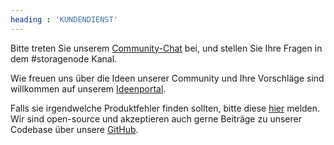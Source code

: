 ```yaml
---
heading : 'KUNDENDIENST'
---
```


<p>Bitte treten Sie unserem <a href="https://community.storj.io/home">Community-Chat</a> bei, und stellen Sie Ihre Fragen in dem #storagenode Kanal.</p>

<div class="spacer45"></div>

<p>Wie freuen uns über die Ideen unserer Community und Ihre Vorschläge sind willkommen auf unserem <a href="https://ideas.storj.io/">Ideenportal</a>.</p>

<div class="spacer45"></div>

<p>Falls sie irgendwelche Produktfehler finden sollten, bitte diese  <a href="https://github.com/storj/storj/issues">hier</a> melden. Wir sind open-source und akzeptieren auch gerne Beiträge zu unserer Codebase über unsere <a href="https://github.com/storj/storj">GitHub</a>.</p>
